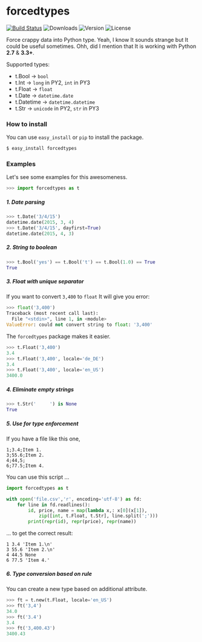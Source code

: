 # forcedtypes 

[![Build Status](https://travis-ci.org/bfaludi/forcedtypes.svg)](https://travis-ci.org/bfaludi/forcedtypes)
![Downloads](https://img.shields.io/pypi/dm/forcedtypes.svg)
![Version](https://img.shields.io/pypi/v/forcedtypes.svg)
![License](https://img.shields.io/pypi/l/forcedtypes.svg)

Force crappy data into Python type. Yeah, I know It sounds strange but It could be useful sometimes. Ohh, did I mention that It is working with Python **2.7** & **3.3+**.

Supported types:

- t.Bool -> `bool`
- t.Int -> `long` in PY2, `int` in PY3
- t.Float -> `float`
- t.Date -> `datetime.date`
- t.Datetime -> `datetime.datetime`
- t.Str -> `unicode` in PY2, `str` in PY3

### How to install

You can use `easy_install` or `pip` to install the package.

```bash
$ easy_install forcedtypes
```

### Examples

Let's see some examples for this awesomeness.

```python
>>> import forcedtypes as t
```

##### 1. Date parsing

```python
>>> t.Date('3/4/15')
datetime.date(2015, 3, 4)
>>> t.Date('3/4/15', dayfirst=True)
datetime.date(2015, 4, 3)
```

##### 2. String to boolean

```python
>>> t.Bool('yes') == t.Bool('t') == t.Bool(1.0) == True
True
```

##### 3. Float with unique separator

If you want to convert `3,400` to `float` It will give you error:

```python
>>> float('3,400')
Traceback (most recent call last):
  File "<stdin>", line 1, in <module>
ValueError: could not convert string to float: '3,400'
```

The `forcedtypes` package makes it easier.

```python
>>> t.Float('3,400')
3.4
>>> t.Float('3,400', locale='de_DE')
3.4
>>> t.Float('3,400', locale='en_US')
3400.0
```

##### 4. Eliminate empty strings

```python
>>> t.Str('     ') is None
True
```

##### 5. Use for type enforcement

If you have a file like this one,

```csv
1;3.4;Item 1.
3;55.6;Item 2.
4;44,5;
6;77.5;Item 4.
```

You can use this script ...

```python
import forcedtypes as t

with open('file.csv','r', encoding='utf-8') as fd:
    for line in fd.readlines():
        id, price, name = map(lambda x,: x[0](x[1]), 
        	zip([int, t.Float, t.Str], line.split(';')))
        print(repr(id), repr(price), repr(name))
```

... to get the correct result:

```tsv
1 3.4 'Item 1.\n'
3 55.6 'Item 2.\n'
4 44.5 None
6 77.5 'Item 4.'
```

##### 6. Type conversion based on rule

You can create a new type based on additional attribute.

```python
>>> ft = t.new(t.Float, locale='en_US')
>>> ft('3,4')
34.0
>>> ft('3.4')
3.4
>>> ft('3,400.43')
3400.43
```
